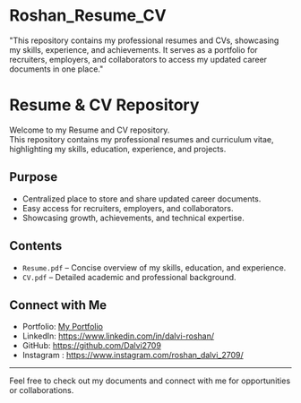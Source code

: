 # Roshan_Resume_CV
"This repository contains my professional resumes and CVs, showcasing my skills, experience, and achievements. It serves as a portfolio for recruiters, employers, and collaborators to access my updated career documents in one place."

# Resume & CV Repository

Welcome to my Resume and CV repository.  
This repository contains my professional resumes and curriculum vitae, highlighting my skills, education, experience, and projects.  

## Purpose
- Centralized place to store and share updated career documents.  
- Easy access for recruiters, employers, and collaborators.  
- Showcasing growth, achievements, and technical expertise.  

## Contents
- `Resume.pdf` – Concise overview of my skills, education, and experience.  
- `CV.pdf` – Detailed academic and professional background.  

## Connect with Me
- Portfolio: [My Portfolio](https://roshan-dalvi.vercel.app)  
- LinkedIn: https://www.linkedin.com/in/dalvi-roshan/  
- GitHub: https://github.com/Dalvi2709
- Instagram : https://www.instagram.com/roshan_dalvi_2709/  

---

Feel free to check out my documents and connect with me for opportunities or collaborations.

